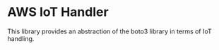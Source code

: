 # AWS IoT Handler

This library provides an abstraction of the boto3 library in terms of IoT handling.